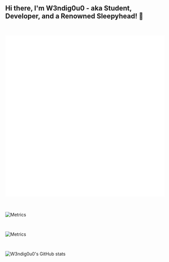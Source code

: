 ## Hi there, I'm W3ndig0u0 - aka Student, Developer, and a Renowned Sleepyhead! 👋
</br>

![Metrics](https://github.com/W3ndig0u0/W3ndig0u0/blob/main/metrics.svg)

</br>

![Metrics](https://github.com/W3ndig0u0/W3ndig0u0/blob/main/github-metrics.personal.anilist.svg)

</br>

![Metrics](https://github.com/W3ndig0u0/W3ndig0u0/blob/main/github-metrics.personal.achievements.svg)

</br>

![W3ndig0u0's GitHub stats](https://github-readme-stats.vercel.app/api?username=W3ndig0u0&show_icons=true&theme=dracula&align="center)
